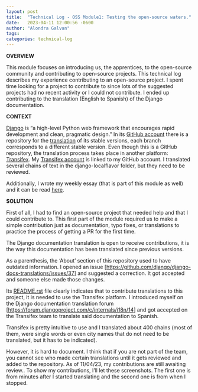 ```yaml
---
layout: post
title:  "Technical Log - OSS Module1: Testing the open-source waters."
date:   2023-04-11 12:00:56 -0600
author: "Alondra Galvan"
tags:
categories: technical-log
---
```


**OVERVIEW**

This module focuses on introducing us, the apprentices, to the open-source community and contributing to open-source projects. This technical log describes my experience contributing to an open-source project. I spent time looking for a project to contribute to since lots of the suggested projects had no recent activity or I could not contribute. I ended up contributing to the translation (English to Spanish) of the Django documentation.


**CONTEXT**

[Django](https://www.djangoproject.com/) is “a high-level Python web framework that encourages rapid development and clean, pragmatic design.” In its [GitHub account](https://github.com/django) there is a repository for the [translation](https://github.com/django/django-docs-translations) of its stable versions, each branch corresponds to a different stable version. Even though this is a GitHub repository, the translation process takes place in another platform: [Transifex](https://explore.transifex.com/). My [Transifex account](https://app.transifex.com/user/profile/alondra/) is linked to my GitHub account. I translated several chains of text in the django-localflavor folder, but they need to be reviewed. 

Additionally, I wrote my weekly essay (that is part of this module as well) and it can be read [here](https://alond-ra.github.io/github.io/weekly-essay/2023/04/10/Week-12.html).


**SOLUTION**

First of all, I had to find an open-source project that needed help and that I could contribute to. This first part of the module required us to make a simple contribution just as documentation, typo fixes, or translations to practice the process of getting a PR for the first time.

The Django documentation translation is open to receive contributions, it is the way this documentation has been translated since previous versions. 

As a parenthesis, the ‘About’ section of this repository used to have outdated information. I opened an issue [https://github.com/django/django-docs-translations/issues/37] and suggested a correction. It got accepted and someone else made those changes. 

Its [README.rst](https://github.com/django/django-docs-translations#readme) file clearly indicates that to contribute translations to this project, it is needed to use the Transifex platform. I introduced myself on the Django documentation translation forum [https://forum.djangoproject.com/c/internals/i18n/14] and got accepted on the Transifex team to translate said documentation to Spanish. 

Transifex is pretty intuitive to use and I translated about 400 chains (most of them, were single words or even city names that do not need to be translated, but it has to be indicated). 

However, it is hard to document. I think that if you are not part of the team, you cannot see who made certain translations until it gets reviewed and added to the repository. As of 11/04/23, my contributions are still awaiting review.. To show my contributions, I’ll let these screenshots. The first one is from minutes after I started translating and the second one is from when I stopped.
